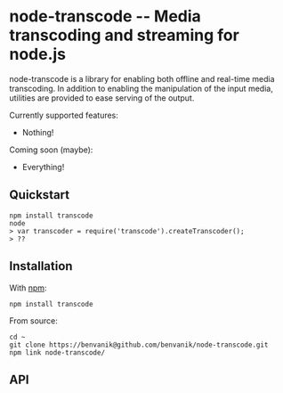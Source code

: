 node-transcode -- Media transcoding and streaming for node.js
====================================

node-transcode is a library for enabling both offline and real-time media
transcoding. In addition to enabling the manipulation of the input media,
utilities are provided to ease serving of the output.

Currently supported features:

* Nothing!

Coming soon (maybe):

* Everything!

## Quickstart

    npm install transcode
    node
    > var transcoder = require('transcode').createTranscoder();
    > ??

## Installation

With [npm](http://npmjs.org):

    npm install transcode

From source:

    cd ~
    git clone https://benvanik@github.com/benvanik/node-transcode.git
    npm link node-transcode/

## API

